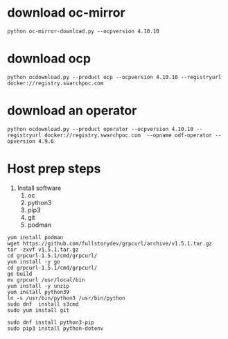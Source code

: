 # download oc-mirror
``` 
python oc-mirror-download.py --ocpversion 4.10.10
```
# download ocp
```
python ocdownload.py --product ocp --ocpversion 4.10.10 --registryurl docker://registry.swarchpoc.com
```
# download an operator
```
python ocdownload.py --product operator --ocpversion 4.10.10 --registryurl docker://registry.swarchpoc.com  --opname odf-operator --opversion 4.9.6
```

# Host prep steps

1. Install software
    1. oc
    2. python3
    3. pip3
    4. git
    5. podman
```
yum install podman
wget https://github.com/fullstorydev/grpcurl/archive/v1.5.1.tar.gz
tar -zxvf v1.5.1.tar.gz
cd grpcurl-1.5.1/cmd/grpcurl/
yum install -y go
cd grpcurl-1.5.1/cmd/grpcurl/
go build
mv grpcurl /usr/local/bin
yum install -y unzip
yum install python39
ln -s /usr/bin/python3 /usr/bin/python
sudo dnf  install s3cmd
sudo yum install git
```
```
sudo dnf install python3-pip
sudo pip3 install python-dotenv
```

